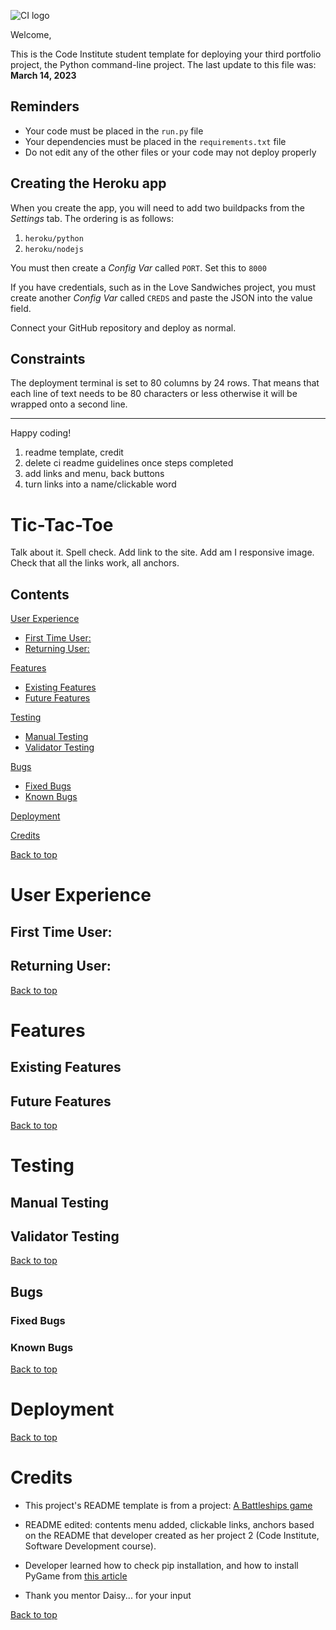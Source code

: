 ![CI logo](https://codeinstitute.s3.amazonaws.com/fullstack/ci_logo_small.png)

Welcome,

This is the Code Institute student template for deploying your third portfolio project, the Python command-line project. The last update to this file was: **March 14, 2023**

## Reminders

- Your code must be placed in the `run.py` file
- Your dependencies must be placed in the `requirements.txt` file
- Do not edit any of the other files or your code may not deploy properly

## Creating the Heroku app

When you create the app, you will need to add two buildpacks from the _Settings_ tab. The ordering is as follows:

1. `heroku/python`
2. `heroku/nodejs`

You must then create a _Config Var_ called `PORT`. Set this to `8000`

If you have credentials, such as in the Love Sandwiches project, you must create another _Config Var_ called `CREDS` and paste the JSON into the value field.

Connect your GitHub repository and deploy as normal.

## Constraints

The deployment terminal is set to 80 columns by 24 rows. That means that each line of text needs to be 80 characters or less otherwise it will be wrapped onto a second line.

---

Happy coding!

1. readme template, credit
2. delete ci readme guidelines once steps completed
3. add links and menu, back buttons
4. turn links into a name/clickable word

# Tic-Tac-Toe

Talk about it. Spell check. Add link to the site.
Add am I responsive image.
Check that all the links work, all anchors.

## Contents

[User Experience](#user-experience)
  - [First Time User:](#first-time-user)
  - [Returning User:](#returning-user)

[Features](#features)
  - [Existing Features](#existing-features)
  - [Future Features](#future-features)

[Testing](#testing)
- [Manual Testing](#manual-testing)
- [Validator Testing](#validator-testing)

[Bugs](#bugs)
- [Fixed Bugs](#fixed-bugs)
- [Known Bugs](#known-bugs)

[Deployment](#deployment)

[Credits](#credits)

[Back to top](#contents)




# User Experience

## First Time User:

## Returning User:

[Back to top](#contents)

# Features

## Existing Features

## Future Features

[Back to top](#contents)

# Testing

## Manual Testing

## Validator Testing

[Back to top](#contents)

## Bugs

### Fixed Bugs

### Known Bugs

[Back to top](#contents)

# Deployment

[Back to top](#contents)

# Credits

- This project's README template is from a project: [A Battleships game](https://raw.githubusercontent.com/Code-Institute-Submissions/Battleships-P3-1/main/README.md)
- README edited: contents menu added, clickable links, anchors based on the README that developer created as her project 2 (Code Institute, Software Development course).

- Developer learned how to check pip installation, and how to install PyGame from [this article](https://www.geeksforgeeks.org/how-to-install-pygame-in-windows/)

- Thank you mentor Daisy... for your input

[Back to top](#contents)